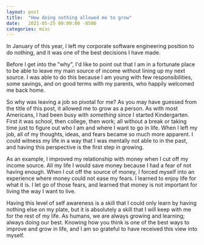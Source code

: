 ```yaml
---
layout: post
title:  "How doing nothing allowed me to grow"
date:   2021-05-25 00:00:00 -0500
categories: misc
---
```

In January of this year, I left my corporate software engineering position
to do nothing, and it was one of the best decisions I have made.

Before I get into the "why", I'd like to point out that I am in a
fortunate place to be able to leave my main source of income without
lining up my next source. I was able to do this because I am young with
few responsibilities, some savings, and on good terms with my parents,
who happily welcomed me back home.

So why was leaving a job so pivotal for me? As you may have guessed
from the title of this post, it allowed me to grow as a person. As
with most Americans, I had been busy with *something* since I started
Kindergarten.  First it was school, then college, then work; all without
a break or taking time just to figure out who I am and where I want to
go in life. When I left my job, all of my thoughts, ideas, and fears
became so much more apparent. I could witness my life in a way that I
was mentally not able to in the past, and having this perspective is
the first step in growing.

As an example, I improved my relationship with money when I cut off my
income source.  All my life I would save money because I had a fear
of not having enough. When I cut off the source of money, I forced myself
into an experience where money could not ease my fears. I learned to
enjoy life for what it is. I let go of those fears, and learned that
money is not important for living the way I want to live.

Having this level of self awareness is a skill that I could only learn
by having nothing else on my plate, but it is absolutely a skill that
I will keep with me for the rest of my life. As humans, we are always
growing and learning; always doing our best. Knowing how you think is
one of the best ways to improve and grow in life, and I am so grateful
to have received this view into myself.
